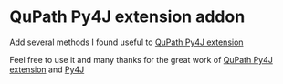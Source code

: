 # QuPath Py4J extension addon 

Add several methods I found useful to [QuPath Py4J extension](https://github.com/qupath/qupath-extension-py4j)

Feel free to use it and many thanks for the great work of
[QuPath Py4J extension](https://github.com/qupath/qupath-extension-py4j) and
[Py4J](https://www.py4j.org/)
